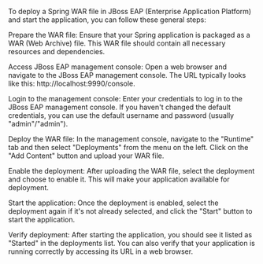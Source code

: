 To deploy a Spring WAR file in JBoss EAP (Enterprise Application Platform) and start the application, you can follow these general steps:

Prepare the WAR file: Ensure that your Spring application is packaged as a WAR (Web Archive) file. This WAR file should contain all necessary resources and dependencies.

Access JBoss EAP management console: Open a web browser and navigate to the JBoss EAP management console. The URL typically looks like this: http://localhost:9990/console.

Login to the management console: Enter your credentials to log in to the JBoss EAP management console. If you haven't changed the default credentials, you can use the default username and password (usually "admin"/"admin").

Deploy the WAR file: In the management console, navigate to the "Runtime" tab and then select "Deployments" from the menu on the left. Click on the "Add Content" button and upload your WAR file.

Enable the deployment: After uploading the WAR file, select the deployment and choose to enable it. This will make your application available for deployment.

Start the application: Once the deployment is enabled, select the deployment again if it's not already selected, and click the "Start" button to start the application.

Verify deployment: After starting the application, you should see it listed as "Started" in the deployments list. You can also verify that your application is running correctly by accessing its URL in a web browser.
